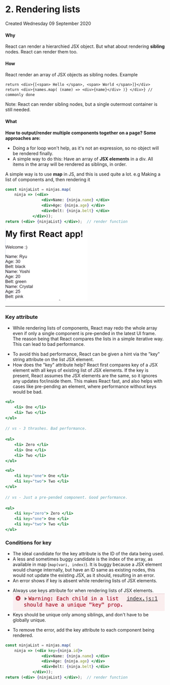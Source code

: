 # 2. Rendering lists
Created Wednesday 09 September 2020

#### Why
React can render a hierarchied JSX object. But what about rendering **sibling** nodes.
React can render them too.

#### How
React render an array of JSX objects as sibling nodes.
Example
```JSX
return <div>{[<span> Hello </span>, <span> World </span>]}</div>
return <div>{names.map( (name) => <div>{name}</div> )} </div>} // commonly done
```

Note: React can render sibling nodes, but a single outermost container is still needed.
#### What
**How to output/render multiple components together on a page? Some approaches are:**
* Doing a for loop won't help, as it's not an expression, so no object will be rendered finally.
* A simple way to do this: Have an array of **JSX elements** in a div. All items in the array will be rendered as siblings, in order.

A simple way is to use **map** in JS, and this is used quite a lot.
e.g Making a list of components and, then rendering it
```jsx
const ninjaList = ninjas.map( 
	ninja => (<div>
				<div>Name: {ninja.name} </div>
				<div>Age: {ninja.age} </div>
				<div>Belt: {ninja.belt} </div>
			</div>));
return (<div> {ninjaList} </div>);	// render function
```
![](5._Rendering_lists/pasted_image001.png)
*****
### Key attribute
* While rendering lists of components, React may redo the whole array even if only a single component is pre-pended in the latest UI frame. The reason being that React compares the lists in a simple iterative way. This can lead to bad performance.
- To avoid this bad performance, React can be given a hint via the "key" string attribute on the list JSX element.
- How does the "key" attribute help? React first compares key of a JSX element with all keys of existing list of JSX elements. If the key is present, React assumes the JSX elements are the same, so it ignores any updates for/inside them. This makes React fast, and also helps with cases like pre-pending an element, where performance without keys would be bad.
```jsx
<ul>
	<li> One </li>
	<li> Two </li>
</ul>

// vs - 3 thrashes. Bad performance.

<ul>
	<li> Zero </li>
	<li> One </li>
	<li> Two </li>
</ul>
```
```jsx
<ul>
	<li key="one"> One </li>
	<li key="two"> Two </li>
</ul>

// vs - Just a pre-pended component. Good performance.

<ul>
	<li key="zero"> Zero </li>
	<li key="one"> One </li>
	<li key="two"> Two </li>
</ul>
```
### Conditions for key
* The ideal candidate for the key attribute is the ID of the data being used. 
* A less and sometimes buggy candidate is the index of the array, as available in map (`map(vari, index)`). It is buggy because a JSX element would change internally, but have an ID same as existing nodes, this would not update the existing JSX, as it should, resulting in an error.
* An error shows if key is absent while rendering lists of JSX elements.
- Always use keys attribute for when rendering lists of JSX elements.
![](5._Rendering_lists/Pasted_image_20220212185622.png)
- Keys should be unique only among siblings, and don't have to be globally unique.
* To remove the error, add the key attribute to each component being rendered.

```jsx
const ninjaList = ninjas.map( 
	ninja => (<div key={ninja.id}>
				<div>Name: {ninja.name} </div>
				<div>Age: {ninja.age} </div>
				<div>Belt: {ninja.belt} </div>
			</div>));
return (<div> {ninjaList} </div>);	// render function
```
